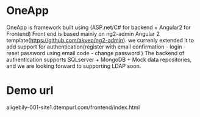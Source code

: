# OneApp
OneApp is framework built using (ASP.net/C# for backend  + Angular2 for Frontend)
Front end is based mainly on ng2-admin Angular 2 template(https://github.com/akveo/ng2-admin). we currenly extended it to add support for authentication(register with email confirmation - login - reset password using email code - change password )
The backend of authentication supports SQLserver + MongoDB + Mock data repositories, and we are looking forward to supporting LDAP soon.

# Demo url
aligebily-001-site1.dtempurl.com/frontend/index.html
